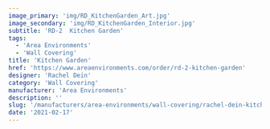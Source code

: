 ```yaml
---
image_primary: 'img/RD_KitchenGarden_Art.jpg'
image_secondary: 'img/RD_KitchenGarden_Interior.jpg'
subtitle: 'RD-2  Kitchen Garden'
tags:
  - 'Area Environments'
  - 'Wall Covering'
title: 'Kitchen Garden'
href: 'https://www.areaenvironments.com/order/rd-2-kitchen-garden'
designer: 'Rachel Dein'
category: 'Wall Covering'
manufacturer: 'Area Environments'
description: ''
slug: '/manufacturers/area-environments/wall-covering/rachel-dein-kitchen-garden'
date: '2021-02-17'
---
```

